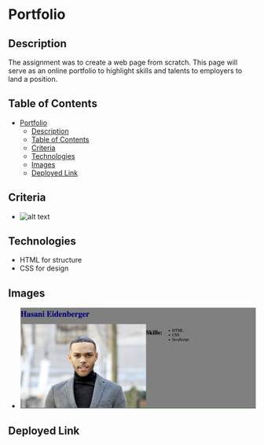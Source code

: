 # Portfolio

## Description
 The assignment was to create a web page from scratch. This page will serve as an online portfolio to highlight skills and talents to employers to land a position. 

## Table of Contents

- [Portfolio](#portfolio)
  - [Description](#description)
  - [Table of Contents](#table-of-contents)
  - [Criteria](#criteria)
  - [Technologies](#technologies)
  - [Images](#images)
  - [Deployed Link](#deployed-link)

## Criteria
- ![alt text](./assets/images/Screenshot%202024-02-17%20at%206.40.48%20PM.png "Acceptance Criteria")

## Technologies
-   HTML for structure
-   CSS for design
  
## Images
- ![alt text](./assets/images/Screenshot%202024-03-04%20at%2011.46.37%20AM.png "portfolio image")

## Deployed Link

